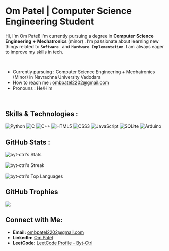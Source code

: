 #  Om Patel | Computer Science Engineering Student 

Hi, I'm Om Patel! I'm currently pursuing a degree in **Computer Science Engineering** **+** **Mechatronics** (minor) . I’m passionate about learning new things related to **`Software `** and **`Hardware Implementation`**. I am always eager to improve my skills in tech.

<br>

-  Currently pursuing : Computer Science Engineering + Mechatronics (Minor) in Navrachna University Vadodara
-  How to reach me : ombpatel2202@gmail.com
-  Pronouns : He/Him

<br>

##  Skills & Technologies :
![Python](https://img.shields.io/badge/python-3670A0?style=for-the-badge&logo=python&logoColor=ffdd54)
![C](https://img.shields.io/badge/c-%2300599C.svg?style=for-the-badge&logo=c&logoColor=white)
![C++](https://img.shields.io/badge/c++-%2300599C.svg?style=for-the-badge&logo=c%2B%2B&logoColor=white)
![HTML5](https://img.shields.io/badge/html5-%23E34F26.svg?style=for-the-badge&logo=html5&logoColor=white)
![CSS3](https://img.shields.io/badge/css3-%231572B6.svg?style=for-the-badge&logo=css3&logoColor=white)
![JavaScript](https://img.shields.io/badge/javascript-%23323330.svg?style=for-the-badge&logo=javascript&logoColor=%23F7DF1E)
![SQLite](https://img.shields.io/badge/sqlite-%2307405e.svg?style=for-the-badge&logo=sqlite&logoColor=white)
![Arduino](https://img.shields.io/badge/-Arduino-00979D?style=for-the-badge&logo=Arduino&logoColor=white)


## GitHub Stats :
![byt-ctrl's Stats](https://github-readme-stats.vercel.app/api?username=byt-ctrl&theme=dark&show_icons=true&hide_border=true&count_private=true)<br/><br/>
![byt-ctrl's Streak](https://github-readme-streak-stats.herokuapp.com/?user=byt-ctrl&theme=dark&hide_border=true)<br/><br/>
![byt-ctrl's Top Languages](https://github-readme-stats.vercel.app/api/top-langs/?username=byt-ctrl&theme=dark&show_icons=true&hide_border=true&layout=compact)
<br/>


##  GitHub Trophies
![](https://github-profile-trophy.vercel.app/?username=byt-ctrl&theme=radical&no-frame=false&no-bg=true&margin-w=4)
<br/>
## Connect with Me:
- **Email:** [ombpatel2202@gmail.com](mailto:ombpatel2202@gmail.com)
- **LinkedIn:** [Om Patel](https://www.linkedin.com/in/om-patel-byt-ctrl)
- **LeetCode:** [LeetCode Profile - Byt-Ctrl](https://leetcode.com/u/byt-ctrl/)




